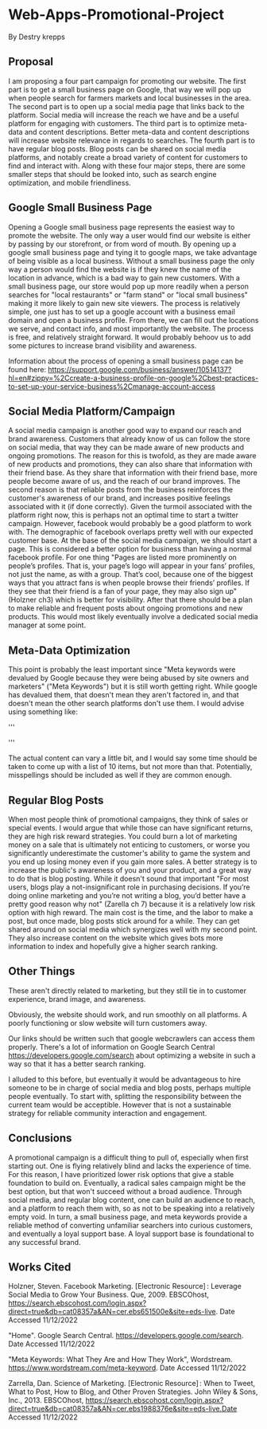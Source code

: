 # Web-Apps-Promotional-Project
By Destry krepps

## Proposal

I am proposing a four part campaign for promoting our website. The first part is to get a small business page on Google, that way we will pop up when people search for farmers markets and local businesses in the area. The second part is to open up a social media page that links back to the platform. Social media will increase the reach we have and be a useful platform for engaging with customers. The third part is to optimize meta-data and content descriptions. Better meta-data and content descriptions will increase website relevance in regards to searches. The fourth part is to have regular blog posts. Blog posts can be shared on social media platforms, and notably create a broad variety of content for customers to find and interact with. Along with these four major steps, there are some smaller steps that should be looked into, such as search engine optimization, and mobile friendliness.  

## Google Small Business Page

Opening a Google small business page represents the easiest way to promote the website. The only way a user would find our website is either by passing by our storefront, or from word of mouth. By opening up a google small business page and tying it to google maps, we take advantage of being visible as a local business. Without a small business page the only way a person would find the website is if they knew the name of the location in advance, which is a bad way to gain new customers. With a small business page, our store would pop up more readily when a person searches for "local restaurants" or "farm stand" or "local small business" making it more likely to gain new site viewers. The process is relatively simple, one just has to set up a google account with a business email domain and open a business profile. From there, we can fill out the locations we serve, and contact info, and most importantly the website. The process is free, and relatively straight forward. It would probably behoov us to add some pictures to increase brand visibility and awareness.

Information about the process of opening a small business page can be found here: https://support.google.com/business/answer/10514137?hl=en#zippy=%2Ccreate-a-business-profile-on-google%2Cbest-practices-to-set-up-your-service-business%2Cmanage-account-access

## Social Media Platform/Campaign 

A social media campaign is another good way to expand our reach and brand awareness. Customers that already know of us can follow the store on social media, that way they can be made aware of new products and ongoing promotions. The reason for this is twofold, as they are made aware of new products and promotions, they can also share that information with their friend base. As they share that information with their friend base, more people become aware of us, and the reach of our brand improves. The second reason is that reliable posts from the business reinforces the customer's awareness of our brand, and increases positive feelings associated with it (if done correctly). Given the turmoil associated with the platform right now, this is perhaps not an optimal time to start a twitter campaign. However, facebook would probably be a good platform to work with. The demographic of facebook overlaps pretty well with our expected customer base. At the base of the social media campaign, we should start a page. This is considered a better option for business than having a normal facebook profile. For one thing "Pages are listed more prominently on people’s profiles. That is, your page’s logo will appear in your fans’ profiles, not just the name, as with a group. That’s cool, because one of the biggest ways that you attract fans is when people browse their friends’ profiles. If they see that their friend is a fan of your page, they may also sign up" (Holzner ch3) which is better for visibility. After that there should be a plan to make reliable and frequent posts about ongoing promotions and new products. This would most likely eventually involve a dedicated social media manager at some point.


## Meta-Data Optimization

This point is probably the least important since "Meta keywords were devalued by Google because they were being abused by site owners and marketers" ("Meta Keywords") but it is still worth getting right. While google has devalued them, that doesn't mean they aren't factored in, and that doesn't mean the other search platforms don't use them. I would advise using something like:


'''

<meta name="keywords" content="produce, baked goods, farm, organic">

'''

The actual content can vary a little bit, and I would say some time should be taken to come up with a list of 10 items, but not more than that. Potentially, misspellings should be included as well if they are common enough.


## Regular Blog Posts

When most people think of promotional campaigns, they think of sales or special events. I would argue that while those can have significant returns, they are high risk reward strategies. You could burn a lot of marketing money on a sale that is ultimately not enticing to customers, or worse you significantly underestimate the customer's ability to game the system and you end up losing money even if you gain more sales. A better strategy is to increase the public's awareness of you and your product, and a great way to do that is blog posting. While it doesn't sound that important "For most users, blogs play a not-insignificant role in purchasing decisions. If you’re doing online marketing and you’re not writing a blog, you’d better have a pretty good reason why not" (Zarella ch 7) because it is a relatively low risk option with high reward. The main cost is the time, and the labor to make a post, but once made, blog posts stick around for a while. They can get shared around on social media which synergizes well with my second point. They also increase content on the website which gives bots more information to index and hopefully give a higher search ranking.

## Other Things

These aren't directly related to marketing, but they still tie in to customer experience, brand image, and awareness.

Obviously, the website should work, and run smoothly on all platforms. A poorly functioning or slow website will turn customers away.

Our links should be written such that google webcrawlers can access them properly. There's a lot of information on Google Search Central https://developers.google.com/search about optimizing a website in such a way so that it has a better search ranking.

I alluded to this before, but eventually it would be advantageous to hire someone to be in charge of social media and blog posts, perhaps multiple people eventually. To start with, splitting the responsibility between the current team would be acceptible. However that is not a sustainable strategy for reliable community interaction and engagement. 


## Conclusions

A promotional campaign is a difficult thing to pull of, especially when first starting out. One is flying relatively blind and lacks the experience of time. For this reason, I have prioritized lower risk options that give a stable foundation to build on. Eventually, a radical sales campaign might be the best option, but that won't succeed without a broad audience. Through social media, and regular blog content, one can build an audience to reach, and a platform to reach them with, so as not to be speaking into a relatively empty void. In turn, a small business page, and meta keywords provide a reliable method of converting unfamiliar searchers into curious customers, and eventually a loyal support base. A loyal support base is foundational to any successful brand.


## Works Cited

Holzner, Steven. Facebook Marketing. [Electronic Resource] : Leverage Social Media to Grow Your Business. Que, 2009. EBSCOhost, https://search.ebscohost.com/login.aspx?direct=true&db=cat08357a&AN=cer.ebs651500e&site=eds-live. Date Accessed 11/12/2022

"Home". Google Search Central. https://developers.google.com/search. Date Accessed 11/12/2022 


"Meta Keywords: What They Are and How They Work", Wordstream. https://www.wordstream.com/meta-keyword. Date Accessed 11/12/2022

Zarrella, Dan. Science of Marketing. [Electronic Resource] : When to Tweet, What to Post, How to Blog, and Other Proven Strategies. John Wiley & Sons, Inc., 2013. EBSCOhost, https://search.ebscohost.com/login.aspx?direct=true&db=cat08357a&AN=cer.ebs1988376e&site=eds-live.Date Accessed 11/12/2022

